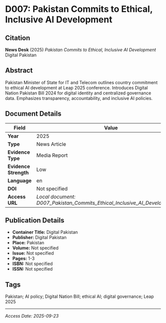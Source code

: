 # D007: Pakistan Commits to Ethical, Inclusive AI Development

## Citation

**News Desk** (2025)
*Pakistan Commits to Ethical, Inclusive AI Development*
Digital Pakistan

## Abstract

Pakistan Minister of State for IT and Telecom outlines country commitment to ethical AI development at Leap 2025 conference. Introduces Digital Nation Pakistan Bill 2024 for digital identity and centralized governance data. Emphasizes transparency, accountability, and inclusive AI policies.

## Document Details

| Field | Value |
|-------|-------|
| **Year** | 2025 |
| **Type** | News Article |
| **Evidence Type** | Media Report |
| **Evidence Strength** | Low |
| **Language** | en |
| **DOI** | Not specified |
| **Access URL** | *Local document: D007_Pakistan_Commits_Ethical_Inclusive_AI_Development.pdf* |

## Publication Details

- **Container Title:** Digital Pakistan
- **Publisher:** Digital Pakistan
- **Place:** Pakistan
- **Volume:** Not specified
- **Issue:** Not specified
- **Pages:** 1-3
- **ISBN:** Not specified
- **ISSN:** Not specified

## Tags

Pakistan; AI policy; Digital Nation Bill; ethical AI; digital governance; Leap 2025

---
*Access Date: 2025-09-23*
